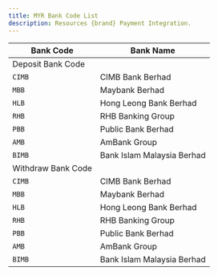 ```yaml
---
title: MYR Bank Code List
description: Resources {brand} Payment Integration. 
---
```


| Bank Code          | Bank Name                  |
| ------------------ | -------------------------- |
| Deposit Bank Code  |
| `CIMB`             | CIMB Bank Berhad           |
| `MBB`              | Maybank Berhad             |
| `HLB`              | Hong Leong Bank Berhad     |
| `RHB`              | RHB Banking Group          |
| `PBB`              | Public Bank Berhad         |
| `AMB`              | AmBank Group               |
| `BIMB`             | Bank Islam Malaysia Berhad |
| Withdraw Bank Code |
| `CIMB`             | CIMB Bank Berhad           |
| `MBB`              | Maybank Berhad             |
| `HLB`              | Hong Leong Bank Berhad     |
| `RHB`              | RHB Banking Group          |
| `PBB`              | Public Bank Berhad         |
| `AMB`              | AmBank Group               |
| `BIMB`             | Bank Islam Malaysia Berhad |
